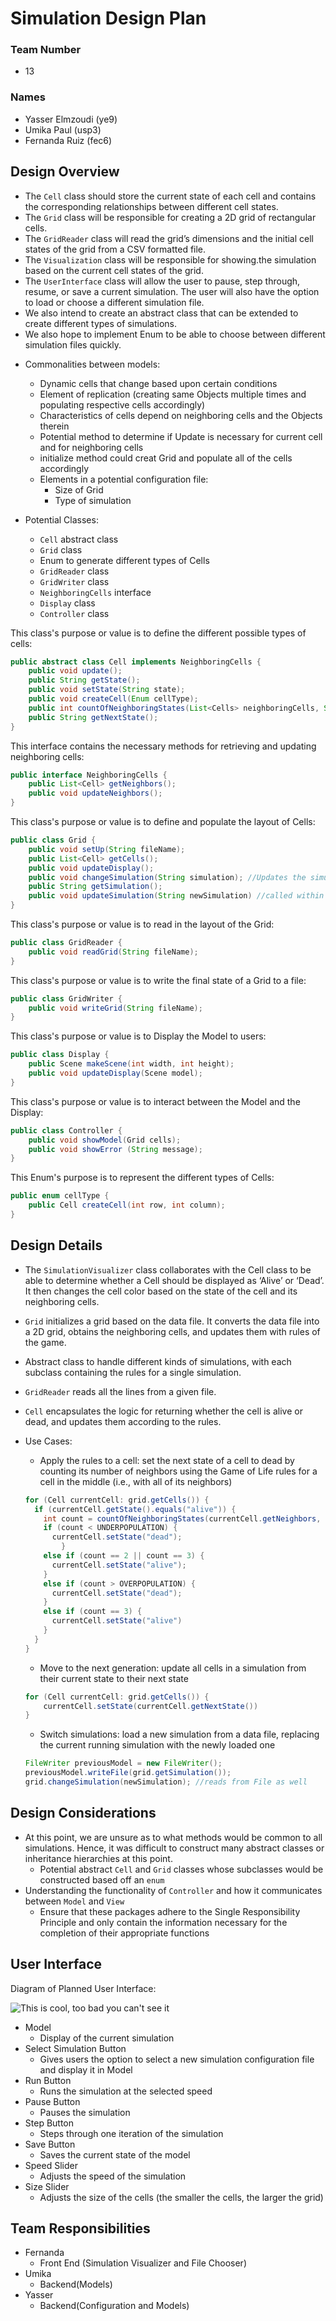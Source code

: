 # Simulation Design Plan
### Team Number 
- 13
### Names
- Yasser Elmzoudi (ye9)
- Umika Paul (usp3)
- Fernanda Ruiz (fec6)


## Design Overview
* The `Cell` class should store the current state of each cell and contains the corresponding relationships between different cell states.
* The `Grid` class will be responsible for creating a 2D grid of rectangular cells.
* The `GridReader` class will read the grid’s dimensions and the initial cell states of the grid from a CSV formatted file.
* The `Visualization` class will be responsible for showing.the simulation based on the current cell states of the grid.
* The `UserInterface` class will allow the user to pause, step through, resume, or save a current simulation. The user will also have the option to load or choose a different simulation file.
* We also intend to create an abstract class that can be extended to create different types of simulations.
* We also hope to implement Enum to be able to choose between different simulation files quickly.

- Commonalities between models:
    - Dynamic cells that change based upon certain conditions
    - Element of replication (creating same Objects multiple times and populating respective cells accordingly)
    - Characteristics of cells depend on neighboring cells and the Objects therein
    - Potential method to determine if Update is necessary for current cell and for neighboring cells
    - initialize method could creat Grid and populate all of the cells accordingly
    - Elements in a potential configuration file:
        - Size of Grid
        - Type of simulation 
        
- Potential Classes:
    - `Cell` abstract class
    - `Grid` class
    - Enum to generate different types of Cells
    - `GridReader` class
    - `GridWriter` class
    - `NeighboringCells` interface
    - `Display` class
    - `Controller` class
   
This class's purpose or value is to define the different possible types of cells:
```java
public abstract class Cell implements NeighboringCells {
    public void update();
    public String getState();
    public void setState(String state);
    public void createCell(Enum cellType);
    public int countOfNeighboringStates(List<Cells> neighboringCells, String state);
    public String getNextState();
}
```

This interface contains the necessary methods for retrieving and updating neighboring cells:
```java
public interface NeighboringCells {
    public List<Cell> getNeighbors();
    public void updateNeighbors();
}
```

This class's purpose or value is to define and populate the layout of Cells:
```java
public class Grid {
    public void setUp(String fileName);
    public List<Cell> getCells();
    public void updateDisplay();
    public void changeSimulation(String simulation); //Updates the simulation applied to all cells (changing their type) by reading new simulation states from file
    public String getSimulation();
    public void updateSimulation(String newSimulation) //called within changeSimulation
}
```

This class's purpose or value is to read in the layout of the Grid:
```java
public class GridReader {
    public void readGrid(String fileName);
}
```

This class's purpose or value is to write the final state of a Grid to a file:
```java
public class GridWriter {
    public void writeGrid(String fileName);
}
```

This class's purpose or value is to Display the Model to users:
```java
public class Display {
    public Scene makeScene(int width, int height);
    public void updateDisplay(Scene model);
}
```

This class's purpose or value is to interact between the Model and the Display:
```java
public class Controller {
    public void showModel(Grid cells);
    public void showError (String message);
}
```

This Enum's purpose is to represent the different types of Cells:
```java
public enum cellType {
    public Cell createCell(int row, int column);
}
```
## Design Details

* The `SimulationVisualizer` class collaborates with the Cell class to be able to determine whether a Cell should be displayed as ‘Alive’ or ‘Dead’. It then changes the cell color based on the state of the cell and its neighboring cells.
* `Grid` initializes a grid based on the data file. It converts the data file into a 2D grid, obtains the neighboring cells, and updates them with rules of the game.
* Abstract class to handle different kinds of simulations, with each subclass containing the rules for a single simulation.
* `GridReader` reads all the lines from a given file.
* `Cell` encapsulates the logic for returning whether the cell is alive or dead, and updates them according to the rules.

* Use Cases:
    * Apply the rules to a cell: set the next state of a cell to dead by counting its number of neighbors using the Game of Life rules for a cell in the middle (i.e., with all of its neighbors)
    ```java
    for (Cell currentCell: grid.getCells()) {
      if (currentCell.getState().equals("alive")) {
        int count = countOfNeighboringStates(currentCell.getNeighbors, "alive")
        if (count < UNDERPOPULATION) {
          currentCell.setState("dead");
            }
        else if (count == 2 || count == 3) {
          currentCell.setState("alive");
        }
        else if (count > OVERPOPULATION) {
          currentCell.setState("dead");
        }
        else if (count == 3) {
          currentCell.setState("alive")
        }
      }
    } 
  ```
    
    * Move to the next generation: update all cells in a simulation from their current state to their next state
    ```java
    for (Cell currentCell: grid.getCells()) {
        currentCell.setState(currentCell.getNextState())
    }
    ```
    
    * Switch simulations: load a new simulation from a data file, replacing the current running simulation with the newly loaded one
    ```java
    FileWriter previousModel = new FileWriter();
    previousModel.writeFile(grid.getSimulation());
    grid.changeSimulation(newSimulation); //reads from File as well
    ```



## Design Considerations

* At this point, we are unsure as to what methods would be common to all simulations. Hence, it was difficult to construct many abstract classes or inheritance hierarchies at this point.
    * Potential abstract `Cell` and `Grid` classes whose subclasses would be constructed based off an `enum`
* Understanding the functionality of `Controller` and how it communicates between `Model` and `View`
    * Ensure that these packages adhere to the Single Responsibility Principle and only contain the information necessary for the completion of their appropriate functions
## User Interface

Diagram of Planned User Interface:

![This is cool, too bad you can't see it](Simulation_Design.jpg "An initial UI")

* Model
    * Display of the current simulation
* Select Simulation Button
    * Gives users the option to select a new simulation configuration file and display it in Model
* Run Button
    * Runs the simulation at the selected speed
* Pause Button
    * Pauses the simulation
* Step Button
    * Steps through one iteration of the simulation
* Save Button
    * Saves the current state of the model
* Speed Slider
    * Adjusts the speed of the simulation
* Size Slider
    * Adjusts the size of the cells (the smaller the cells, the larger the grid)


## Team Responsibilities

 * Fernanda
    * Front End (Simulation Visualizer and File Chooser)
 * Umika
    * Backend(Models)
 * Yasser
    * Backend(Configuration and Models)

